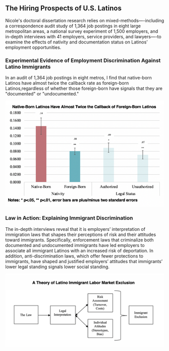 ## The Hiring Prospects of U.S. Latinos

Nicole's doctoral dissertation research relies on mixed-methods—-including a correspondence audit study of 1,364 job postings in eight large metropolitan areas, a national survey experiment of 1,500 employers, and in-depth interviews with 41 employers, service providers, and lawyers—-to examine the effects of nativity and documentation status on Latinos’ employment opportunities. 

### Experimental Evidence of Employment Discrimination Against Latino Immigrants

In an audit of 1,364 job postings in eight metros, I find that native-born Latinos have almost twice the callback rate as foreign-born Latinos,regardless of whether those foreign-born have signals that they are "documented" or "undocumented." 

![audit1](audit1.png) <!-- .element style="height: 100px" -->

### Law in Action: Explaining Immigrant Discrimination

The in-depth interviews reveal that it is employers’ interpretation of immigration laws that shapes their perceptions of risk and their attitudes toward immigrants. Specifically, enforcement laws that criminalize both documented and undocumented immigrants have led employers to associate all immigrant Latinos with an increased risk of deportation. In addition, anti-discrimination laws, which offer fewer protections to immigrants, have shaped and justified employers’ attitudes that immigrants’ lower legal standing signals lower social standing. 

![audit2](audit2.png) <!-- .element style="height: 100px" -->
